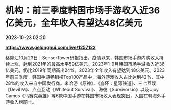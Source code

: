 # 机构：前三季度韩国市场手游收入近36亿美元，全年收入有望达48亿美元

**2023-10-23 02:20**

**https://www.gelonghui.com/live/1257122**

格隆汇10月23日｜SensorTower研报指出，疫情以来，韩国市场手游内购收入持续上涨，达到2021年的最高水平59亿美元。2023年1-9月韩国市场手游收入近36亿美元，仍比2019年同期高出24%，2023年全年收入有望达到48亿美元。2023年前三季度，韩国手游畅销榜Top100产品中，海外游戏收入占比达到42%，其中28%的收入来自中国发行商。米哈游《原神》、《崩坏：星穹铁道》、三七互娱《Devil M》、点点互动《Whiteout Survival》、海彼《Survivor!.io》以及Ujoy Games《马赛克英雄》等6款中国手游在韩国市场收入表现突出，入围在韩海外手游收入榜前十。